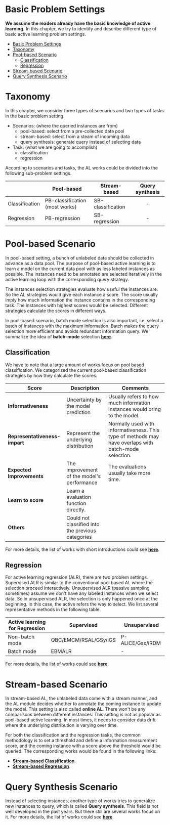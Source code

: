 # Basic Problem Settings
**We assume the readers already have the basic knowledge of active learning.**
In this chapter, we try to identify and describe different type of basic active learning problem settings.

- [Basic Problem Settings](#basic-problem-settings)
- [Taxonomy](#taxonomy)
- [Pool-based Scenario](#pool-based-scenario)
  - [Classification](#classification)
  - [Regression](#regression)
- [Stream-based Scenario](#stream-based-scenario)
- [Query Synthesis Scenario](#query-synthesis-scenario)

# Taxonomy 

In this chapter, we consider three types of scenarios and two types of tasks in the basic problem setting.

- Scenarios: (where the queried instances are from)
  - pool-based: select from a pre-collected data pool
  - stream-based: select from a steam of incoming data
  - query synthesis: generate query instead of selecting data
- Task: (what we are going to accomplish)
  - classification
  - regression

According to scenarios and tasks, the AL works could be divided into the following sub-problem settings.

|                | Pool-based                     | Stream-based      | Query synthesis |
| -------------- | ------------------------------ | ----------------- | :-------------: |
| Classification | PB-classification (most works) | SB-classification |        -        |
| Regression     | PB-regression                  | SB-regression     |        -        |

# Pool-based Scenario

In pool-based setting, a bunch of unlabeled data should be collected in advance as a data pool.
The purpose of pool-based active learning is to learn a model on the current data pool with as less labeled instances as possible.
The instances need to be annotated are selected iteratively in the active learning loop with the corresponding query strategy.

The instances selection strategies evaluate how useful the instances are.
So the AL strategies would give each instance a score.
The score usually imply how much information the instance contains in the corresponding task.
The instances with highest scores would be selected.
Different strategies calculate the scores in different ways.

In pool-based scenario, batch mode selection is also important, i.e. select a batch of instances with the maximum information.
Batch makes the query selection more efficient and avoids redundant information query.
We summarize the idea of **batch-mode** selection [**here**](contents/batch_mode.md).

## Classification

We have to note that a large amount of works focus on pool based classification.
We categorized the current pool-based classification strategies by how they calculate the scores.

| Score                         | Description                                       | Comments                                                                                              |
| ----------------------------- | ------------------------------------------------- | ----------------------------------------------------------------------------------------------------- |
| **Informativeness**           | Uncertainty by the model prediction               | Usually refers to how much information instances would bring to the model.                            |
| **Representativeness-impart** | Represent the underlying distribution             | Normally used with informativeness. This type of methods may have overlaps with batch-mode selection. |
| **Expected Improvements**     | The improvement of the model's performance        | The evaluations usually take more time.                                                               |
| **Learn to score**            | Learn a evaluation function directly.             |                                                                                                       |
| **Others**                    | Could not classified into the previous categories |                                                                                                       |

For more details, the list of works with short introductions could see [**here**](contents/pb_classification.md).

## Regression

For active learning regression (ALR), there are two problem settings.
Supervised ALR is similar to the conventional pool based AL where the selection proceed interactively.
Unsupervised ALR (passive sampling sometimes) assume we don't have any labeled instances when we select data.
So in unsupervised ALR, the selection is only happened once at the beginning.
In this case, the active refers the way to select.
We list several representative methods in the following table.

| Active learning for Regression | Supervised            | Unsupervised     |
| ------------------------------ | --------------------- | ---------------- |
| Non-batch mode                 | QBC/EMCM/RSAL/GSy/iGS | P-ALICE/Gsx/iRDM |
| Batch mode                     | EBMALR                | -                |

For more details, the list of works could see [**here**](contents/pb_regression.md).

# Stream-based Scenario

In stream-based AL, the unlabeled data come with a stream manner, and the AL module decides whether to annotate the coming instance to update the model.
This setting is also called **online AL**.
There won't be any comparisons between different instances.
This setting is not as popular as pool-based active learning. 
In most times, it needs to consider data drift where the underlying distribution is varying over time.

For both the classification and the regression tasks, the common methodology is to set a threshold and define a information measurement score, and the coming instance with a score above the threshold would be queried.
The corresponding works would be found in the following links:
- [**Stream-based Classification**](contents/sb_classification.md).
- [**Stream-based Regression**](contents/sb_regression.md).

# Query Synthesis Scenario

Instead of selecting instances, another type of works tries to generalize new instances to query, which is called **Query synthesis**.
This field is not well developed in the past years.
But there still are several works focus on it.
For more details, the list of works could see [**here**](contents/query-synthesis.md).